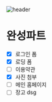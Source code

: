 ![header](https://capsule-render.vercel.app/api?type=waving&color=auto&height=300&section=header&text=Alzheimer's%20disease%20&fontSize=90&animation=fadeIn&fontAlignY=38&desc=%20htmlFrame&descAlignY=65&descAlign=75)

# 완성파트
* [x] 로그인 폼
* [x] 로딩 폼
* [ ] 이용약관
* [x] 사진 첨부
* [ ] 메인 홈페이지
* [ ] 장고 dsg
